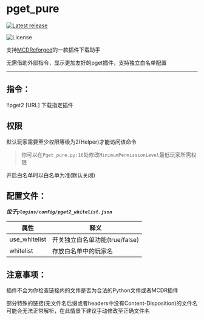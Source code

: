 # pget_pure
[![Latest release](https://img.shields.io/github/release/MCDReforged-Plugins/pget_pure.svg)](https://github.com/MCDReforged-Plugins/pget_pure/releases/latest)

![License](https://img.shields.io/github/license/MCDReforged-Plugins/pget_pure.svg)

支持[MCDReforged](https://github.com/Fallen-Breath/MCDReforged)的一款插件下载助手

无需借助外部指令，显示更加友好的pget插件，支持独立白名单配置

------

## 指令：

!!pget2 [URL] 下载指定插件

## 权限

默认玩家需要至少权限等级为2(Helper)才能访问该命令
> 你可以在`Pget_pure.py:16`处修改`MinimumPermissionLevel`最低玩家所需权限

开启白名单时以白名单为准(默认关闭)

## 配置文件：

***位于`plugins/config/pget2_whitelist.json`***

| 属性          | 释义                           |
| ------------- | ------------------------------ |
| use_whitelist | 开关独立白名单功能(true/false) |
| whitelist     | 存放白名单中的玩家名           |

## 注意事项：

插件不会为你检查链接内的文件是否为合法的Python文件或者MCDR插件

部分特殊的链接(无文件名后缀或者headers中没有Content-Disposition)的文件名可能会无法正常解析，在此情景下建议手动修改至正确文件名
